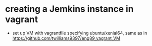 # creating a Jemkins instance in vagrant
- set up VM with vagrantfile specifying ubuntu/xenial64, same as in https://github.com/twilliams9397/eng89_vagrant_VM